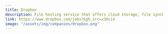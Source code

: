 ```yaml
---
title: Dropbox
description: File hosting service that offers cloud storage, file synchronization, personal cloud, and client software
link: https://www.dropbox.com/jobs?&gh_src=x36ci4
image: "/assets/img/companies/dropbox.png"
---
```

